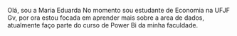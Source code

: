 Olá, sou a Maria Eduarda 
No momento sou estudante de Economia na UFJF Gv, por ora estou focada em aprender mais sobre a area de dados, atualmente faço parte do curso de Power Bi da minha faculdade.  
<!---
mariaeduardafcarvalho/mariaeduardafcarvalho is a ✨ special ✨ repository because its `README.md` (this file) appears on your GitHub profile.
You can click the Preview link to take a look at your changes.
--->
